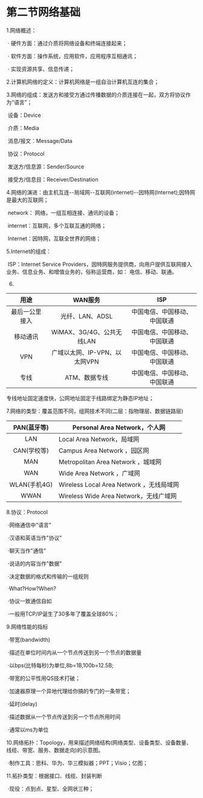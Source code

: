 # 第二节网络基础

1.网络概述：

​	· 硬件方面：通过介质将网络设备和终端连接起来；

​	· 软件方面：操作系统，应用软件，应用程序互相通讯；

​	· 实现资源共享、信息传递；

2.计算机网络的定义：计算机网络是一组自治计算机互连的集合；

3.网络的组成：发送方和接受方通过传播数据的介质连接在一起，双方将协议作为“语言”；

​	设备：Device

​	介质：Media

​	消息/报文：Message/Data

​	协议：Protocol

​	发送方/信息源：Sender/Source

​	接受方/信息目：Receiver/Destination

4.网络的演进：由主机互连--局域网--互联网(internet)--因特网(Internet);因特网是最大的互联网；

​	network： 网络，一组互相连接、通讯的设备；

​	internet：互联网，多个互联互通的网络；

​	Internet：因特网，互联全世界的网络；

5.Internet的组成：

​	ISP：Internet Service Providers，因特网服务提供商，向用户提供互联网接入业务、信息业务、和增值业务的，俗称运营商，如：	电信、移动、联通。

6.

|      用途      |            WAN服务            |             ISP              |
| :------------: | :---------------------------: | :--------------------------: |
| 最后一公里接入 |        光纤、LAN、ADSL        | 中国电信、中国移动、中国联通 |
|    移动通讯    |   WiMAX、3G/4G、公共无线LAN   | 中国电信、中国移动、中国联通 |
|      VPN       | 广域以太网、IP-VPN、以太网VPN | 中国电信、中国移动、中国联通 |
|      专线      |         ATM、数据专线         | 中国电信、中国移动、中国联通 |

专线地址固定速度快，公网地址固定于线路绑定为静态IP地址；

7.网络的类型：覆盖范围不同，组网技术不同(二层：指物理层、数据链路层)

| PAN(蓝牙等)  | Personal Area Network，个人网            |
| :----------: | ---------------------------------------- |
|     LAN      | Local Area Network，局域网               |
| CAN(学校等)  | Campus Area Network ，园区网             |
|     MAN      | Metropolitan Area Network ，城域网       |
|     WAN      | Wide Area Network ，广域网               |
| WLAN(手机4G) | Wireless Local Area Network ，无线局域网 |
|     WWAN     | Wireless Wide Area Network，无线广域网   |

8.协议：Protocol

​	·网络通信中"语言"

​		·汉语和英语当作"协议"

​		·聊天当作"通信"

​		·说话的内容当作"数据"

​	·决定数据的格式和传输的一组规则

​	·What?How?When?

​	·协议一致通信自如

​	·一般用TCP/IP诞生了30多年了覆盖全球80%；

9.网络性能的指标

​	·带宽(bandwidth)

​		·描述在单位时间内从一个节点传送到另一个节点的数据量

​		·以bps(比特每秒)为单位,8b=1B,100b=12.5B;

​		·带宽的公平性用QS技术打破；

​		·加速器原理一个异地代理给你搞的专门的一条带宽；

​	·延时(delay)

​		·描述数据从一个节点传送到另一个节点所用时间

​		·通常以ms为单位

10.网络拓扑：Topology，用来描述网络结构(网络类型、设备类型、设备数量、线缆、带宽、服务、数据走向)的示意图。

​	·制作工具：思科、华为、华三模拟器；PPT；Visio；亿图；

11.拓扑类型：根据接口、线缆、封装判断

​	·现役：点到点、星型、全网状三种；